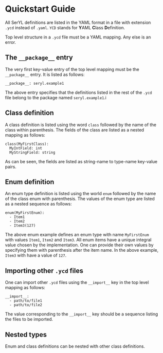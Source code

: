 # Quickstart Guide

All SerYL definitions are listed in the YAML format in a file with extension
`.ycd` instead of `.yaml`. `YCD` stands for **Y**AML **C**lass **D**efinition.

Top level structure in a `.ycd` file must be a YAML mapping. Any else is an
error.

## The `__package__` entry

The very first key-value entry of the top level mapping must be the
`__package__` entry. It is listed as follows:

```
__package__: seryl.example1
```

The above entry specifies that the definitions listed in the rest of the
`.ycd` file belong to the package named `seryl.example1`.i

## Class definition

A class definition is listed using the word `class` followed by the name of
the class within parenthesis. The fields of the class are listed as a nested
mapping as follows:

```
class(MyFirstClass):
  MyIntField: int
  MyStringField: string
```

As can be seen, the fields are listed as string-name to type-name key-value
pairs.

## Enum definition

An enum type definition is listed using the world `enum` followed by the name of
the class enum with parenthesis. The values of the enum type are listed as a
nested sequence as follows:

```
enum(MyFirstEnum):
  - Item1
  - Item2
  - Item3(127)
```

The above enum example defines an enum type with name `MyFirstEnum` with
values `Item1`, `Item2` and `Item3`. All enum items have a unique integral
value chosen by the implementation. One can provide their own values by
specifying them with parenthesis after the item name. In the above example,
`Item3` with have a value of `127`.

## Importing other `.ycd` files

One can import other `.ycd` files using the `__import__` key in the top level
mapping as follows:

```
__import__:
  - path/to/file1
  - path/to/file2
```

The value corresponding to the `__import__` key should be a sequence listing
the files to be imported.

## Nested types

Enum and class definitions can be nested with other class definitions.

